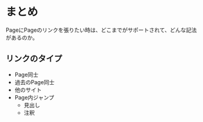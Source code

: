 # まとめ

PageにPageのリンクを張りたい時は、どこまでがサポートされて、どんな記法があるのか。

## リンクのタイプ

- Page同士
- 過去のPage同士
- 他のサイト
- Page内ジャンプ
  - 見出し
  - 注釈
